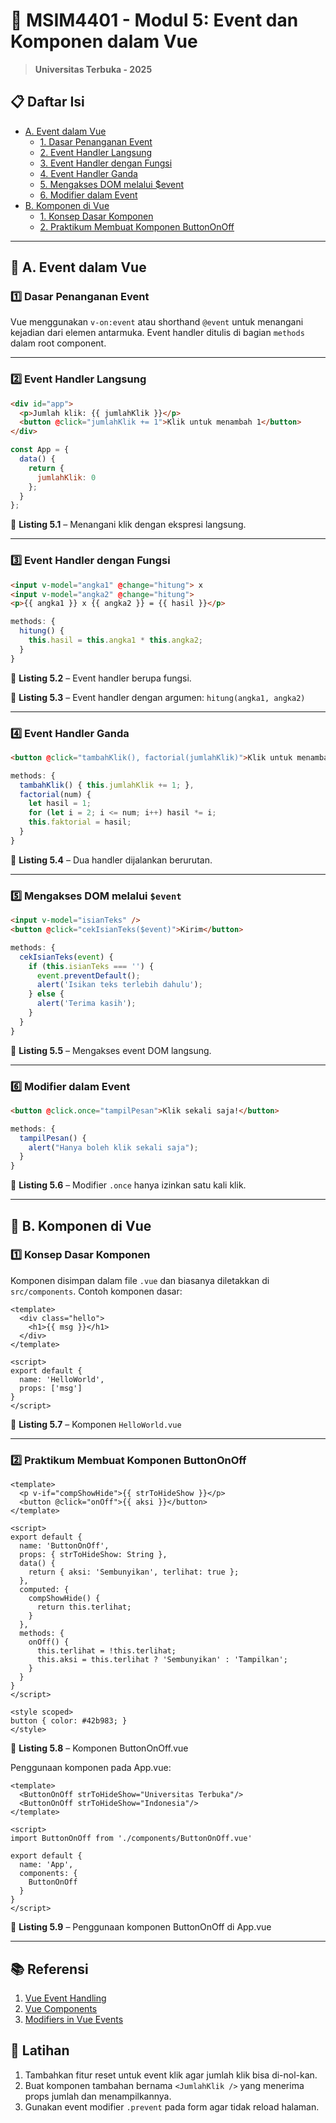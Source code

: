 # 🧠 MSIM4401 - Modul 5: Event dan Komponen dalam Vue

> **Universitas Terbuka - 2025**

## 📋 Daftar Isi

- [A. Event dalam Vue](#a-event-dalam-vue)
  - [1. Dasar Penanganan Event](#1-dasar-penanganan-event)
  - [2. Event Handler Langsung](#2-event-handler-langsung)
  - [3. Event Handler dengan Fungsi](#3-event-handler-dengan-fungsi)
  - [4. Event Handler Ganda](#4-event-handler-ganda)
  - [5. Mengakses DOM melalui \$event](#5-mengakses-dom-melalui-event)
  - [6. Modifier dalam Event](#6-modifier-dalam-event)
- [B. Komponen di Vue](#b-komponen-di-vue)
  - [1. Konsep Dasar Komponen](#1-konsep-dasar-komponen)
  - [2. Praktikum Membuat Komponen ButtonOnOff](#2-praktikum-membuat-komponen-buttononoff)

---

## 🔶 A. Event dalam Vue

### 1️⃣ Dasar Penanganan Event

Vue menggunakan `v-on:event` atau shorthand `@event` untuk menangani kejadian dari elemen antarmuka. Event handler ditulis di bagian `methods` dalam root component.

---

### 2️⃣ Event Handler Langsung

```html
<div id="app">
  <p>Jumlah klik: {{ jumlahKlik }}</p>
  <button @click="jumlahKlik += 1">Klik untuk menambah 1</button>
</div>
```

```js
const App = {
  data() {
    return {
      jumlahKlik: 0
    };
  }
};
```

📌 **Listing 5.1** – Menangani klik dengan ekspresi langsung.

---

### 3️⃣ Event Handler dengan Fungsi

```html
<input v-model="angka1" @change="hitung"> x
<input v-model="angka2" @change="hitung">
<p>{{ angka1 }} x {{ angka2 }} = {{ hasil }}</p>
```

```js
methods: {
  hitung() {
    this.hasil = this.angka1 * this.angka2;
  }
}
```

📌 **Listing 5.2** – Event handler berupa fungsi.

📌 **Listing 5.3** – Event handler dengan argumen: `hitung(angka1, angka2)`

---

### 4️⃣ Event Handler Ganda

```html
<button @click="tambahKlik(), factorial(jumlahKlik)">Klik untuk menambah 1</button>
```

```js
methods: {
  tambahKlik() { this.jumlahKlik += 1; },
  factorial(num) {
    let hasil = 1;
    for (let i = 2; i <= num; i++) hasil *= i;
    this.faktorial = hasil;
  }
}
```

📌 **Listing 5.4** – Dua handler dijalankan berurutan.

---

### 5️⃣ Mengakses DOM melalui `$event`

```html
<input v-model="isianTeks" />
<button @click="cekIsianTeks($event)">Kirim</button>
```

```js
methods: {
  cekIsianTeks(event) {
    if (this.isianTeks === '') {
      event.preventDefault();
      alert('Isikan teks terlebih dahulu');
    } else {
      alert('Terima kasih');
    }
  }
}
```

📌 **Listing 5.5** – Mengakses event DOM langsung.

---

### 6️⃣ Modifier dalam Event

```html
<button @click.once="tampilPesan">Klik sekali saja!</button>
```

```js
methods: {
  tampilPesan() {
    alert("Hanya boleh klik sekali saja");
  }
}
```

📌 **Listing 5.6** – Modifier `.once` hanya izinkan satu kali klik.

---

## 🧩 B. Komponen di Vue

### 1️⃣ Konsep Dasar Komponen

Komponen disimpan dalam file `.vue` dan biasanya diletakkan di `src/components`. Contoh komponen dasar:

```vue
<template>
  <div class="hello">
    <h1>{{ msg }}</h1>
  </div>
</template>

<script>
export default {
  name: 'HelloWorld',
  props: ['msg']
}
</script>
```

📌 **Listing 5.7** – Komponen `HelloWorld.vue`

---

### 2️⃣ Praktikum Membuat Komponen ButtonOnOff

```vue
<template>
  <p v-if="compShowHide">{{ strToHideShow }}</p>
  <button @click="onOff">{{ aksi }}</button>
</template>

<script>
export default {
  name: 'ButtonOnOff',
  props: { strToHideShow: String },
  data() {
    return { aksi: 'Sembunyikan', terlihat: true };
  },
  computed: {
    compShowHide() {
      return this.terlihat;
    }
  },
  methods: {
    onOff() {
      this.terlihat = !this.terlihat;
      this.aksi = this.terlihat ? 'Sembunyikan' : 'Tampilkan';
    }
  }
}
</script>

<style scoped>
button { color: #42b983; }
</style>
```

📌 **Listing 5.8** – Komponen ButtonOnOff.vue

Penggunaan komponen pada App.vue:

```vue
<template>
  <ButtonOnOff strToHideShow="Universitas Terbuka"/>
  <ButtonOnOff strToHideShow="Indonesia"/>
</template>

<script>
import ButtonOnOff from './components/ButtonOnOff.vue'

export default {
  name: 'App',
  components: {
    ButtonOnOff
  }
}
</script>
```

📌 **Listing 5.9** – Penggunaan komponen ButtonOnOff di App.vue

---

## 📚 Referensi

1. [Vue Event Handling](https://vuejs.org/guide/essentials/event-handling.html)
2. [Vue Components](https://vuejs.org/guide/essentials/component-basics.html)
3. [Modifiers in Vue Events](https://vuejs.org/api/built-in-directives.html#v-on)

## 🧪 Latihan

1. Tambahkan fitur reset untuk event klik agar jumlah klik bisa di-nol-kan.
2. Buat komponen tambahan bernama `<JumlahKlik />` yang menerima props jumlah dan menampilkannya.
3. Gunakan event modifier `.prevent` pada form agar tidak reload halaman.

